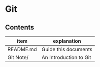 # Git

## Contents
| item      | explanation            |
| --------- | ---------------------- |
| README.md | Guide this documents   |
| Git Note/ | An Introduction to Git |



